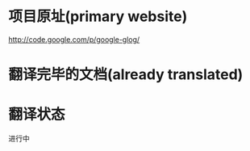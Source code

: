 # 项目原址(primary website) #

http://code.google.com/p/google-glog/


# 翻译完毕的文档(already translated) #


# 翻译状态 #

进行中